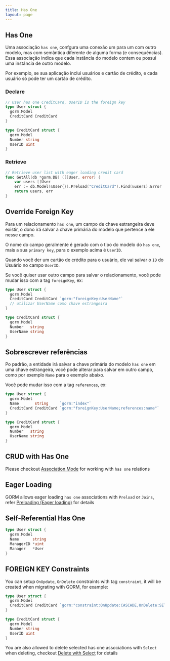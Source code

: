 ```yaml
---
title: Has One
layout: page
---
```


## Has One

Uma associação `has one`, confgura uma conexão um para um com outro modelo, mas com semântica diferente de alguma forma (e consequências). Essa associação indica que cada instância do modelo contem ou possui uma instância de outro modelo.

Por exemplo, se sua aplicação inclui usuários e cartão de crédito, e cada usuário só pode ter um cartão de crédito.

### Declare
```go
// User has one CreditCard, UserID is the foreign key
type User struct {
  gorm.Model
  CreditCard CreditCard
}

type CreditCard struct {
  gorm.Model
  Number string
  UserID uint
}
```

### Retrieve
```go
// Retrieve user list with eager loading credit card
func GetAll(db *gorm.DB) ([]User, error) {
    var users []User
    err := db.Model(&User{}).Preload("CreditCard").Find(&users).Error
    return users, err
}
```

## Override Foreign Key

Para um relacionamento `has one`, um campo de chave estrangeira deve existir, o dono irá salvar a chave primária do modelo que pertence a ele nesse campo.

O nome do campo geralmente é gerado com o tipo do modelo do `has one`, mais a sua `primary key`, para o exemplo acima é `UserID`.

Quando você der um cartão de crédito para o usuário, ele vai salvar o `ID` do Usuário no campo `UserID`.

Se você quiser usar outro campo para salvar o relacionamento, você pode mudar isso com a tag `foreignKey`, ex:

```go
type User struct {
  gorm.Model
  CreditCard CreditCard `gorm:"foreignKey:UserName"`
  // utilizar UserName como chave estrangeira
}

type CreditCard struct {
  gorm.Model
  Number   string
  UserName string
}
```

## Sobrescrever referências

Po padrão, a entidade irá salvar a chave primária do modelo `has one` em uma chave estrangeira, você pode alterar para salvar em outro campo, como por exemplo `Name` para o exemplo abaixo.

Você pode mudar isso com a tag `references`, ex:

```go
type User struct {
  gorm.Model
  Name       string     `gorm:"index"`
  CreditCard CreditCard `gorm:"foreignKey:UserName;references:name"`
}

type CreditCard struct {
  gorm.Model
  Number   string
  UserName string
}
```

## CRUD with Has One

Please checkout [Association Mode](associations.html#Association-Mode) for working with `has one` relations

## Eager Loading

GORM allows eager loading `has one` associations with `Preload` or `Joins`, refer [Preloading (Eager loading)](preload.html) for details

## Self-Referential Has One

```go
type User struct {
  gorm.Model
  Name      string
  ManagerID *uint
  Manager   *User
}
```

## FOREIGN KEY Constraints

You can setup `OnUpdate`, `OnDelete` constraints with tag `constraint`, it will be created when migrating with GORM, for example:

```go
type User struct {
  gorm.Model
  CreditCard CreditCard `gorm:"constraint:OnUpdate:CASCADE,OnDelete:SET NULL;"`
}

type CreditCard struct {
  gorm.Model
  Number string
  UserID uint
}
```

You are also allowed to delete selected has one associations with `Select` when deleting, checkout [Delete with Select](associations.html#delete_with_select) for details
